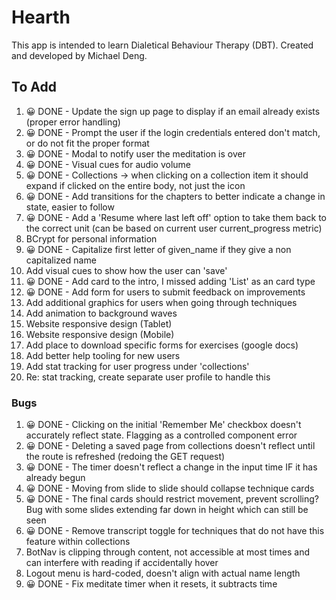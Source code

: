 # Hearth
This app is intended to learn Dialetical Behaviour Therapy (DBT). Created and developed by Michael Deng. 

## To Add
1. 😀 DONE - Update the sign up page to display if an email already exists (proper error handling)
2. 😀 DONE - Prompt the user if the login credentials entered don't match, or do not fit the proper format
3. 😀 DONE - Modal to notify user the meditation is over
4. 😀 DONE - Visual cues for audio volume
5. 😀 DONE - Collections -> when clicking on a collection item it should expand if clicked on the entire body, not just the icon
6. 😀 DONE - Add transitions for the chapters to better indicate a change in state, easier to follow
7. 😀 DONE - Add a 'Resume where last left off' option to take them back to the correct unit (can be based on current user current_progress metric)
8. BCrypt for personal information
9. 😀 DONE - Capitalize first letter of given_name if they give a non capitalized name
10. Add visual cues to show how the user can 'save'
11. 😀 DONE - Add card to the intro, I missed adding 'List' as an card type
12. 😀 DONE - Add form for users to submit feedback on improvements
13. Add additional graphics for users when going through techniques
14. Add animation to background waves
15. Website responsive design (Tablet)
16. Website responsive design (Mobile)
17. Add place to download specific forms for exercises (google docs)
18. Add better help tooling for new users
19. Add stat tracking for user progress under 'collections'
20. Re: stat tracking, create separate user profile to handle this


### Bugs
1. 😀 DONE - Clicking on the initial 'Remember Me' checkbox doesn't accurately reflect state. Flagging as a controlled component error
2. 😀 DONE - Deleting a saved page from collections doesn't reflect until the route is refreshed (redoing the GET request)
3. 😀 DONE - The timer doesn't reflect a change in the input time IF it has already begun
4. 😀 DONE - Moving from slide to slide should collapse technique cards
5. 😀 DONE - The final cards should restrict movement, prevent scrolling? Bug with some slides extending far down in height which can still be seen
6. 😀 DONE - Remove transcript toggle for techniques that do not have this feature within collections
7. BotNav is clipping through content, not accessible at most times and can interfere with reading if accidentally hover
8. Logout menu is hard-coded, doesn't align with actual name length
9. 😀 DONE - Fix meditate timer when it resets, it subtracts time

<!-- 
  //austin bray
  //margaret (Aundreya's wife)
  //justin hugh //also recommended the bot nav be more accessible
  //james suresh -->